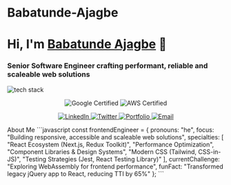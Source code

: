 # Babatunde-Ajagbe

<h1 align="left">Hi, I'm <a href="[Your Portfolio URL]" target="_blank">Babatunde Ajagbe</a> 👋</h1>
<h3 align="left">Senior Software Engineer crafting performant, reliable and scaleable web solutions</h3>

<!-- Tech Stack Badges using skillicons.dev -->
<p align="left">
  <img src="https://skillicons.dev/icons?i=html,css,js,ts,react,nextjs,tailwind,git" alt="tech stack" />
</p>

<p align="center">
  <img src="https://img.shields.io/badge/Google%20Certified-Web%20Developer-blue" alt="Google Certified">
  <img src="https://img.shields.io/badge/AWS-Cloud%20Practitioner-orange" alt="AWS Certified">
</p>

<p align="center"> <a href="https://linkedin.com/in/yourprofile"> <img src="https://img.shields.io/badge/LinkedIn-0A66C2?logo=linkedin&logoColor=white" alt="LinkedIn"> </a> <a href="https://twitter.com/yourhandle"> <img src="https://img.shields.io/badge/Twitter-1DA1F2?logo=twitter&logoColor=white" alt="Twitter"> </a> <a href="https://yourportfolio.dev"> <img src="https://img.shields.io/badge/Portfolio-%23000000.svg?logo=react&logoColor=white" alt="Portfolio"> </a> <a href="mailto:you@email.com"> <img src="https://img.shields.io/badge/Email-D14836?logo=gmail&logoColor=white" alt="Email"> </a> </p> 
 About Me
```javascript
const frontendEngineer = {
  pronouns: "he",
  focus: "Building responsive, accessible and scaleable web solutions",
  specialties: [
    "React Ecosystem (Next.js, Redux Toolkit)",
    "Performance Optimization",
    "Component Libraries & Design Systems",
    "Modern CSS (Tailwind, CSS-in-JS)",
    "Testing Strategies (Jest, React Testing Library)"
  ],
  currentChallenge: "Exploring WebAssembly for frontend performance",
  funFact: "Transformed legacy jQuery app to React, reducing TTI by 65%"
};
```

